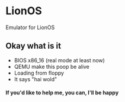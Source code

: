 # LionOS
Emulator for LionOS

## Okay what is it
- BIOS x86_16 (real mode at least now)
- QEMU make this poop be alive
- Loading from floppy
- It says "hai wold"


#### If you'd like to help me, you can, I'll be happy
